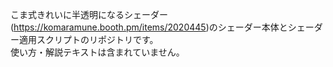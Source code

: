 こま式きれいに半透明になるシェーダー(<https://komaramune.booth.pm/items/2020445>)のシェーダー本体とシェーダー適用スクリプトのリポジトリです。  
使い方・解説テキストは含まれていません。